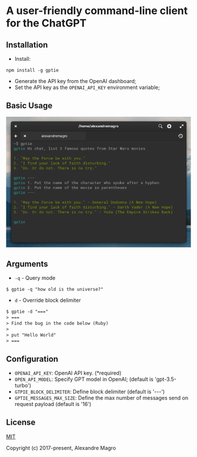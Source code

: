 # A user-friendly command-line client for the ChatGPT

## Installation

- Install:

```shell
npm install -g gptie
```

- Generate the API key from the OpenAI dashboard;
- Set the API key as the `OPENAI_API_KEY` environment variable;


## Basic Usage

<p align="center">
  <img src="assets/example.png"/>
</p>

## Arguments

- `-q` - Query mode

```
$ gptie -q "how old is the universe?"
```

- `d` - Override block delimiter

```
$ gptie -d "==="
> ===
> Find the bug in the code below (Ruby)
>
> put "Hello World"
> ===
```

## Configuration

- `OPENAI_API_KEY`: OpenAI API key. (*required)
- `OPEN_API_MODEL`: Specify GPT model in OpenAI; (default is 'gpt-3.5-turbo')
- `GTPIE_BLOCK_DELIMITER`: Define block delimiter (default is '---')
- `GPTIE_MESSAGES_MAX_SIZE`: Define the max number of messages send on request payload
  (default is '16')

## License

[MIT](http://opensource.org/licenses/MIT)

Copyright (c) 2017-present, Alexandre Magro
